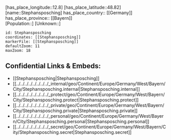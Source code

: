 ﻿---
location: [48.82,12.8] 
mapzoom: [7,12] 
mapmarker: city 
type: City
tags:
- geo/City


SpocWebEntityId: 34559
isDeleted: false
confidential: public

---
[has_place_longitude::12.8] 
[has_place_latitude::48.82] 
[name::Stephansposching] 
has_place_country:: [[Germany]]  
has_place_province:: [[Bayern]]  
[Population::] 
[Unknown::] 


```leaflet
id: Stephansposching
coordinates: [[Stephansposching]] 
markerFile: [[Stephansposching]] 
defaultZoom: 11 
maxZoom: 18
```


## Confidential Links & Embeds: 
- [[Stephansposching|Stephansposching]]  
- [[../../../../../../../../_internal/geo/Continent/Europe/Germany/West/Bayern/City/Stephansposching.internal|Stephansposching.internal]] 
- [[../../../../../../../../_protect/geo/Continent/Europe/Germany/West/Bayern/City/Stephansposching.protect|Stephansposching.protect]] 
- [[../../../../../../../../_private/geo/Continent/Europe/Germany/West/Bayern/City/Stephansposching.private|Stephansposching.private]] 
- [[../../../../../../../../_personal/geo/Continent/Europe/Germany/West/Bayern/City/Stephansposching.personal|Stephansposching.personal]] 
- [[../../../../../../../../_secret/geo/Continent/Europe/Germany/West/Bayern/City/Stephansposching.secret|Stephansposching.secret]] 

